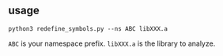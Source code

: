 ## usage
```
python3 redefine_symbols.py --ns ABC libXXX.a
```
`ABC` is your namespace prefix. `libXXX.a` is the library to analyze.